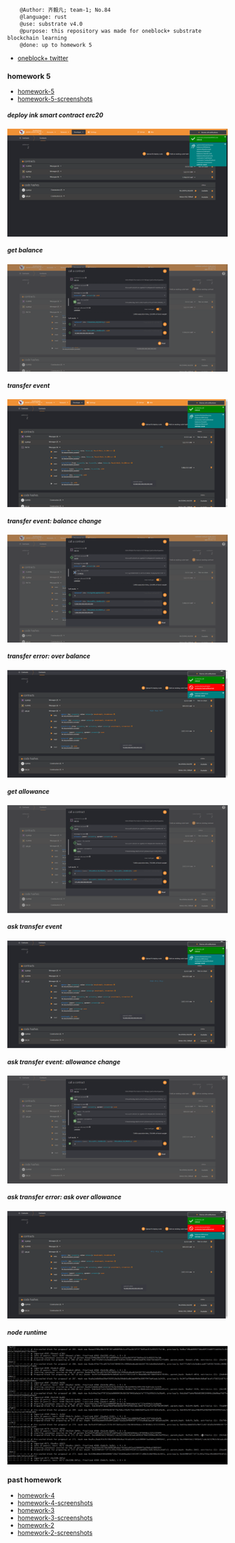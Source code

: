         @Author: 齐毅凡; team-1; No.84
        @language: rust
        @use: substrate v4.0
        @purpose: this repository was made for oneblock+ substrate blockchain learning
        @done: up to homework 5
* [oneblock+ twitter](https://twitter.com/oneblock_)
 ### homework 5
* [homework-5](./erc20)
* [homework-5-screenshots](./homework_photo/advance/homework-5)
 ##### deploy ink smart contract erc20
 ![](./homework_photo/advance/homework-5/deploy-contract.png)
 ##### get balance
 ![](./homework_photo/advance/homework-5/get-balance-of.png)
 ##### transfer event
 ![](./homework_photo/advance/homework-5/transfer-event.png)
 ##### transfer event: balance change
 ![](./homework_photo/advance/homework-5/balance-change-after-transfer.png)
 ##### transfer error: over balance
 ![](./homework_photo/advance/homework-5/transfer-over-balance-error.png)
 ##### get allowance
 ![](./homework_photo/advance/homework-5/get-allowances.png)
 ##### ask transfer event
 ![](./homework_photo/advance/homework-5/ask-transfer-event.png)
 ##### ask transfer event: allowance change
 ![](./homework_photo/advance/homework-5/allowance-change-after-transfer.png)
 ##### ask transfer error: ask over allowance
 ![](./homework_photo/advance/homework-5/ask-over-allowance-error.png)
 ##### node runtime
 ![](./homework_photo/advance/homework-5/node-runtime.png)

 ### past homework
* [homework-4](./assignment/ocw-example)
* [homework-4-screenshots](./homework_photo/advance/homework-4)
* [homework-3](./substrate-kitties-frontend/frontend)
* [homework-3-screenshots](./homework_photo/advance/homework-3)
* [homework-2](./substrate-kitties-monthly-2021-10)
* [homework-2-screenshots](./homework_photo/advance/homework-2)
